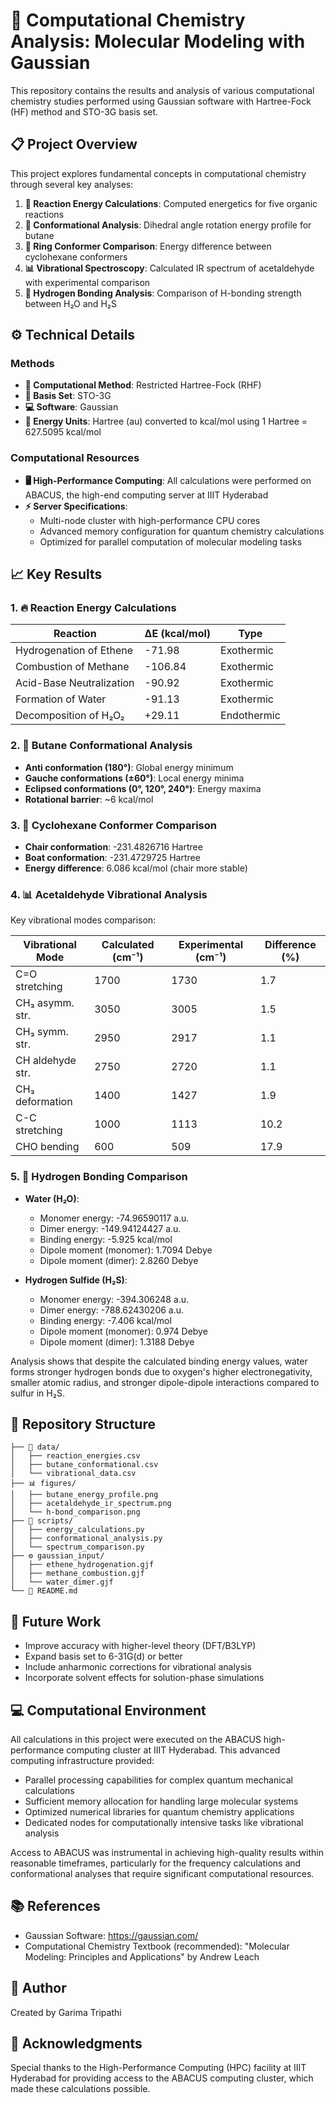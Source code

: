 # 🧪 Computational Chemistry Analysis: Molecular Modeling with Gaussian

This repository contains the results and analysis of various computational chemistry studies performed using Gaussian software with Hartree-Fock (HF) method and STO-3G basis set.

## 📋 Project Overview

This project explores fundamental concepts in computational chemistry through several key analyses:

1. **🔄 Reaction Energy Calculations**: Computed energetics for five organic reactions
2. **🔄 Conformational Analysis**: Dihedral angle rotation energy profile for butane
3. **💍 Ring Conformer Comparison**: Energy difference between cyclohexane conformers
4. **📊 Vibrational Spectroscopy**: Calculated IR spectrum of acetaldehyde with experimental comparison
5. **🔗 Hydrogen Bonding Analysis**: Comparison of H-bonding strength between H₂O and H₂S

## ⚙️ Technical Details

### Methods
- **🧮 Computational Method**: Restricted Hartree-Fock (RHF)
- **🔬 Basis Set**: STO-3G
- **💻 Software**: Gaussian
- **📏 Energy Units**: Hartree (au) converted to kcal/mol using 1 Hartree = 627.5095 kcal/mol

### Computational Resources
- **🖥️ High-Performance Computing**: All calculations were performed on ABACUS, the high-end computing server at IIIT Hyderabad
- **⚡ Server Specifications**:
  - Multi-node cluster with high-performance CPU cores
  - Advanced memory configuration for quantum chemistry calculations
  - Optimized for parallel computation of molecular modeling tasks

## 📈 Key Results

### 1. 🔥 Reaction Energy Calculations

| Reaction | ΔE (kcal/mol) | Type |
|----------|---------------|------|
| Hydrogenation of Ethene | -71.98 | Exothermic |
| Combustion of Methane | -106.84 | Exothermic |
| Acid-Base Neutralization | -90.92 | Exothermic |
| Formation of Water | -91.13 | Exothermic |
| Decomposition of H₂O₂ | +29.11 | Endothermic |

### 2. 🔄 Butane Conformational Analysis
- **Anti conformation (180°)**: Global energy minimum
- **Gauche conformations (±60°)**: Local energy minima
- **Eclipsed conformations (0°, 120°, 240°)**: Energy maxima
- **Rotational barrier**: ~6 kcal/mol

### 3. 💍 Cyclohexane Conformer Comparison
- **Chair conformation**: -231.4826716 Hartree
- **Boat conformation**: -231.4729725 Hartree
- **Energy difference**: 6.086 kcal/mol (chair more stable)

### 4. 📊 Acetaldehyde Vibrational Analysis
Key vibrational modes comparison:

| Vibrational Mode | Calculated (cm⁻¹) | Experimental (cm⁻¹) | Difference (%) |
|------------------|-------------------|----------------------|----------------|
| C=O stretching | 1700 | 1730 | 1.7 |
| CH₃ asymm. str. | 3050 | 3005 | 1.5 |
| CH₃ symm. str. | 2950 | 2917 | 1.1 |
| CH aldehyde str. | 2750 | 2720 | 1.1 |
| CH₃ deformation | 1400 | 1427 | 1.9 |
| C-C stretching | 1000 | 1113 | 10.2 |
| CHO bending | 600 | 509 | 17.9 |

### 5. 🔗 Hydrogen Bonding Comparison
- **Water (H₂O)**:
  - Monomer energy: -74.96590117 a.u.
  - Dimer energy: -149.94124427 a.u.
  - Binding energy: -5.925 kcal/mol
  - Dipole moment (monomer): 1.7094 Debye
  - Dipole moment (dimer): 2.8260 Debye

- **Hydrogen Sulfide (H₂S)**:
  - Monomer energy: -394.306248 a.u.
  - Dimer energy: -788.62430206 a.u.
  - Binding energy: -7.406 kcal/mol
  - Dipole moment (monomer): 0.974 Debye
  - Dipole moment (dimer): 1.3188 Debye

Analysis shows that despite the calculated binding energy values, water forms stronger hydrogen bonds due to oxygen's higher electronegativity, smaller atomic radius, and stronger dipole-dipole interactions compared to sulfur in H₂S.

## 📁 Repository Structure
```
├── 📂 data/
│   ├── reaction_energies.csv
│   ├── butane_conformational.csv
│   └── vibrational_data.csv
├── 📊 figures/
│   ├── butane_energy_profile.png
│   ├── acetaldehyde_ir_spectrum.png
│   └── h-bond_comparison.png
├── 📜 scripts/
│   ├── energy_calculations.py
│   ├── conformational_analysis.py
│   └── spectrum_comparison.py
├── ⚙️ gaussian_input/
│   ├── ethene_hydrogenation.gjf
│   ├── methane_combustion.gjf
│   └── water_dimer.gjf
└── 📖 README.md
```

## 🔮 Future Work
- Improve accuracy with higher-level theory (DFT/B3LYP)
- Expand basis set to 6-31G(d) or better
- Include anharmonic corrections for vibrational analysis
- Incorporate solvent effects for solution-phase simulations

## 💻 Computational Environment
All calculations in this project were executed on the ABACUS high-performance computing cluster at IIIT Hyderabad. This advanced computing infrastructure provided:

- Parallel processing capabilities for complex quantum mechanical calculations
- Sufficient memory allocation for handling large molecular systems
- Optimized numerical libraries for quantum chemistry applications
- Dedicated nodes for computationally intensive tasks like vibrational analysis

Access to ABACUS was instrumental in achieving high-quality results within reasonable timeframes, particularly for the frequency calculations and conformational analyses that require significant computational resources.

## 📚 References
- Gaussian Software: https://gaussian.com/
- Computational Chemistry Textbook (recommended): "Molecular Modeling: Principles and Applications" by Andrew Leach



## 👤 Author
Created by Garima Tripathi

## 🙏 Acknowledgments
Special thanks to the High-Performance Computing (HPC) facility at IIIT Hyderabad for providing access to the ABACUS computing cluster, which made these calculations possible.


